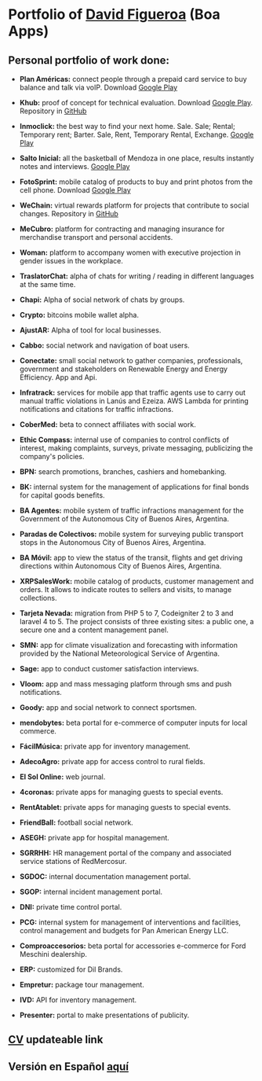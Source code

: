 <a name="David Figueroa"></a>
# Portfolio of [David Figueroa](https://www.linckard.com/davidfigueroa/0) (Boa Apps)
## Personal portfolio of work done:

* **Plan Américas:** connect people through a prepaid card service to buy balance and talk via voIP. Download [Google Play](https://play.google.com/store/apps/details?id=com.planamericas&hl=es)

* **Khub:** proof of concept for technical evaluation. Download [Google Play](https://play.google.com/store/apps/details?id=com.boa.khub). Repository in [GitHub](https://github.com/dgfigueroa29/khub)

* **Inmoclick:** the best way to find your next home. Sale. Sale; Rental; Temporary rent; Barter. Sale, Rent, Temporary Rental, Exchange. [Google Play](https://play.google.com/store/apps/details?id=com.inmoclick&hl=es-419)

* **Salto Inicial:** all the basketball of Mendoza in one place, results instantly notes and interviews. [Google Play](https://play.google.com/store/apps/details?id=com.boa.saltoinicial)

* **FotoSprint:** mobile catalog of products to buy and print photos from the cell phone. Download [Google Play](https://play.google.com/store/apps/details?id=app.rems.fotosprint)

* **WeChain:** virtual rewards platform for projects that contribute to social changes. Repository in [GitHub](https://github.com/mendoza-com/wechain-androidapp-bicicleta)

* **MeCubro:** platform for contracting and managing insurance for merchandise transport and personal accidents.

* **Woman:** platform to accompany women with executive projection in gender issues in the workplace.

* **TraslatorChat:** alpha of chats for writing / reading in different languages at the same time.

* **Chapi:** Alpha of social network of chats by groups.

* **Crypto:** bitcoins mobile wallet alpha.

* **AjustAR:** Alpha of tool for local businesses.

* **Cabbo:** social network and navigation of boat users.

* **Conectate:** small social network to gather companies, professionals, government and stakeholders on Renewable Energy and Energy Efficiency. App and Api.

* **Infratrack:** services for mobile app that traffic agents use to carry out manual traffic violations in Lanús and Ezeiza. AWS Lambda for printing notifications and citations for traffic infractions.

* **CoberMed:** beta to connect affiliates with social work.

* **Ethic Compass:** internal use of companies to control conflicts of interest, making complaints, surveys, private messaging, publicizing the company's policies.

* **BPN:** search promotions, branches, cashiers and homebanking.

* **BK:** internal system for the management of applications for final bonds for capital goods benefits.

* **BA Agentes:** mobile system of traffic infractions management for the Government of the Autonomous City of Buenos Aires, Argentina.

* **Paradas de Colectivos:** mobile system for surveying public transport stops in the Autonomous City of Buenos Aires, Argentina.

* **BA Móvil:** app to view the status of the transit, flights and get driving directions within Autonomous City of Buenos Aires, Argentina.

* **XRPSalesWork:** mobile catalog of products, customer management and orders. It allows to indicate routes to sellers and visits, to manage collections.

* **Tarjeta Nevada:** migration from PHP 5 to 7, Codeigniter 2 to 3 and laravel 4 to 5. The project consists of three existing sites: a public one, a secure one and a content management panel.

* **SMN:** app for climate visualization and forecasting with information provided by the National Meteorological Service of Argentina.

* **Sage:** app to conduct customer satisfaction interviews.

* **Vloom:** app and mass messaging platform through sms and push notifications.

* **Goody:** app and social network to connect sportsmen.

* **mendobytes:** beta portal for e-commerce of computer inputs for local commerce.

* **FácilMúsica:** private app for inventory management.

* **AdecoAgro:** private app for access control to rural fields.

* **El Sol Online:** web journal.

* **4coronas:** private apps for managing guests to special events.

* **RentAtablet:** private apps for managing guests to special events.

* **FriendBall:** football social network.

* **ASEGH:** private app for hospital management.

* **SGRRHH:** HR management portal of the company and associated service stations of RedMercosur.

* **SGDOC:** internal documentation management portal.

* **SGOP:** internal incident management portal.

* **DNI:** private time control portal.

* **PCG:** internal system for management of interventions and facilities, control management and budgets for Pan American Energy LLC.

* **Comproaccesorios:** beta portal for accessories e-commerce for Ford Meschini dealership.

* **ERP:** customized for Dil Brands.

* **Empretur:** package tour management.

* **IVD:** API for inventory management.

* **Presenter:** portal to make presentations of publicity.

<a name="CV"></a>
## [CV](https://cvdf.page.link/nM9x) updateable link

<a name="here"></a>
## Versión en Español [aquí](https://github.com/dgfigueroa29/portfolio)